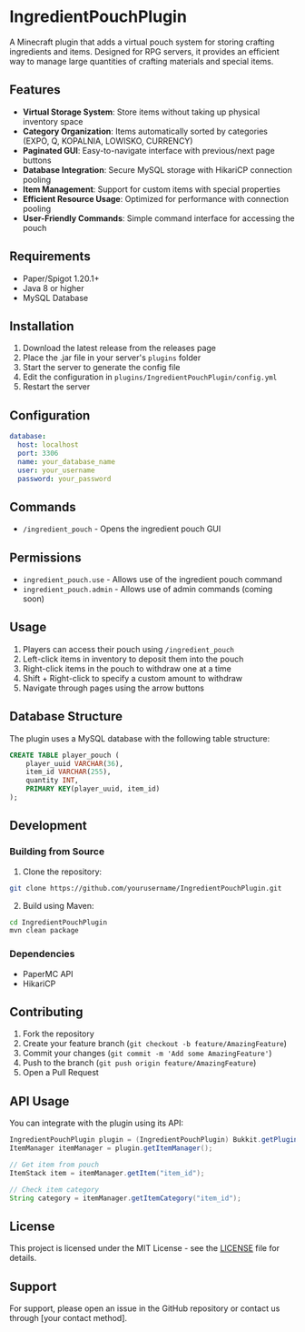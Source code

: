 # IngredientPouchPlugin

A Minecraft plugin that adds a virtual pouch system for storing crafting ingredients and items. Designed for RPG servers, it provides an efficient way to manage large quantities of crafting materials and special items.

## Features

- **Virtual Storage System**: Store items without taking up physical inventory space
- **Category Organization**: Items automatically sorted by categories (EXPO, Q, KOPALNIA, LOWISKO, CURRENCY)
- **Paginated GUI**: Easy-to-navigate interface with previous/next page buttons
- **Database Integration**: Secure MySQL storage with HikariCP connection pooling
- **Item Management**: Support for custom items with special properties
- **Efficient Resource Usage**: Optimized for performance with connection pooling
- **User-Friendly Commands**: Simple command interface for accessing the pouch

## Requirements

- Paper/Spigot 1.20.1+
- Java 8 or higher
- MySQL Database

## Installation

1. Download the latest release from the releases page
2. Place the .jar file in your server's `plugins` folder
3. Start the server to generate the config file
4. Edit the configuration in `plugins/IngredientPouchPlugin/config.yml`
5. Restart the server

## Configuration

```yaml
database:
  host: localhost
  port: 3306
  name: your_database_name
  user: your_username
  password: your_password
```

## Commands

- `/ingredient_pouch` - Opens the ingredient pouch GUI

## Permissions

- `ingredient_pouch.use` - Allows use of the ingredient pouch command
- `ingredient_pouch.admin` - Allows use of admin commands (coming soon)

## Usage

1. Players can access their pouch using `/ingredient_pouch`
2. Left-click items in inventory to deposit them into the pouch
3. Right-click items in the pouch to withdraw one at a time
4. Shift + Right-click to specify a custom amount to withdraw
5. Navigate through pages using the arrow buttons

## Database Structure

The plugin uses a MySQL database with the following table structure:

```sql
CREATE TABLE player_pouch (
    player_uuid VARCHAR(36),
    item_id VARCHAR(255),
    quantity INT,
    PRIMARY KEY(player_uuid, item_id)
);
```

## Development

### Building from Source

1. Clone the repository:
```bash
git clone https://github.com/yourusername/IngredientPouchPlugin.git
```

2. Build using Maven:
```bash
cd IngredientPouchPlugin
mvn clean package
```

### Dependencies

- PaperMC API
- HikariCP

## Contributing

1. Fork the repository
2. Create your feature branch (`git checkout -b feature/AmazingFeature`)
3. Commit your changes (`git commit -m 'Add some AmazingFeature'`)
4. Push to the branch (`git push origin feature/AmazingFeature`)
5. Open a Pull Request

## API Usage

You can integrate with the plugin using its API:

```java
IngredientPouchPlugin plugin = (IngredientPouchPlugin) Bukkit.getPluginManager().getPlugin("IngredientPouchPlugin");
ItemManager itemManager = plugin.getItemManager();

// Get item from pouch
ItemStack item = itemManager.getItem("item_id");

// Check item category
String category = itemManager.getItemCategory("item_id");
```

## License

This project is licensed under the MIT License - see the [LICENSE](LICENSE) file for details.

## Support

For support, please open an issue in the GitHub repository or contact us through [your contact method].
